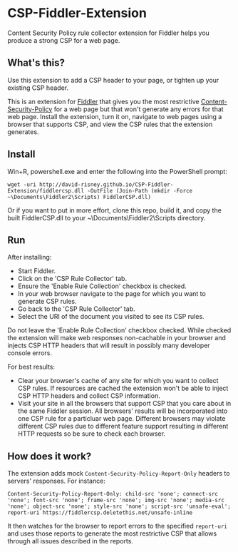 # CSP-Fiddler-Extension
Content Security Policy rule collector extension for Fiddler helps you produce a strong CSP for a web page.

## What's this?
Use this extension to add a CSP header to your page, or tighten up your existing CSP header.

This is an extension for [Fiddler](http://www.telerik.com/fiddler) that gives you the most restrictive  [Content-Security-Policy](https://docs.webplatform.org/wiki/tutorials/content-security-policy) for a web page but that won't generate any errors for that web page. Install the extension, turn it on, navigate to web pages using a browser that supports CSP, and view the CSP rules that the extension generates.

## Install
Win+R, powershell.exe and enter the following into the PowerShell prompt:

    wget -uri http://david-risney.github.io/CSP-Fiddler-Extension/fiddlercsp.dll -OutFile (Join-Path (mkdir -Force ~\Documents\Fiddler2\Scripts) FiddlerCSP.dll)

Or if you want to put in more effort, clone this repo, build it, and copy the built FiddlerCSP.dll to your ~\Documents\Fiddler2\Scripts directory.

## Run
After installing:
 * Start Fiddler.
 * Click on the 'CSP Rule Collector' tab.
 * Ensure the 'Enable Rule Collection' checkbox is checked.
 * In your web browser navigate to the page for which you want to generate CSP rules.
 * Go back to the 'CSP Rule Collector' tab.
 * Select the URI of the document you visited to see its CSP rules.

Do not leave the 'Enable Rule Collection' checkbox checked. While checked the extension will make web responses non-cachable in your browser and injects CSP HTTP headers that will result in possibly many developer console errors.

For best results:
 * Clear your browser's cache of any site for which you want to collect CSP rules. If resources are cached the extension won't be able to inject CSP HTTP headers and collect CSP information.
 * Visit your site in all the browsers that support CSP that you care about in the same Fiddler session. All browsers' results will be incorporated into one CSP rule for a particluar web page. Different browsers may violate different CSP rules due to different feature support resulting in different HTTP requests so be sure to check each browser.

## How does it work?
The extension adds mock `Content-Security-Policy-Report-Only` headers to servers' responses. For instance:

    Content-Security-Policy-Report-Only: child-src 'none'; connect-src 'none'; font-src 'none'; frame-src 'none'; img-src 'none'; media-src 'none'; object-src 'none'; style-src 'none'; script-src 'unsafe-eval'; report-uri https://fiddlercsp.deletethis.net/unsafe-inline

It then watches for the browser to report errors to the specified `report-uri` and uses those reports to generate the most restrictive CSP that allows through all issues described in the reports.
